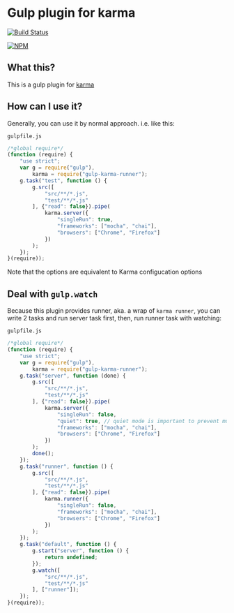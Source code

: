 # Gulp plugin for karma

[![Build Status](https://travis-ci.org/Forumouth/gulp-karma-runner.svg?branch=master)](https://travis-ci.org/Forumouth/gulp-karma-runner)

[![NPM](https://nodei.co/npm/gulp-karma-runner.png?downloads=true&downloadRank=true&stars=true)](https://nodei.co/npm/gulp-karma-runner/)

## What this?
This is a gulp plugin for [karma](http://karma-runner.github.io/)

## How can I use it?
Generally, you can use it by normal approach. i.e. like this:

`gulpfile.js`
```javascript
/*global require*/
(function (require) {
    "use strict";
    var g = require("gulp"),
        karma = require("gulp-karma-runner");
    g.task("test", function () {
        g.src([
            "src/**/*.js",
            "test/**/*.js"
        ], {"read": false}).pipe(
            karma.server({
                "singleRun": true,
                "frameworks": ["mocha", "chai"],
                "browsers": ["Chrome", "Firefox"]
            })
        );
    });
}(require));
```
Note that the options are equivalent to Karma configucation options

## Deal with `gulp.watch`
Because this plugin provides runner, aka. a wrap of `karma runner`,
you can write 2 tasks and run server task first, then, run runner task with
watching:

`gulpfile.js`
```javascript
/*global require*/
(function (require) {
    "use strict";
    var g = require("gulp"),
        karma = require("gulp-karma-runner");
    g.task("server", function (done) {
        g.src([
            "src/**/*.js",
            "test/**/*.js"
        ], {"read": false}).pipe(
            karma.server({
                "singleRun": false,
                "quiet": true, // quiet mode is important to prevent multiple output
                "frameworks": ["mocha", "chai"],
                "browsers": ["Chrome", "Firefox"]
            })
        );
        done();
    });
    g.task("runner", function () {
        g.src([
            "src/**/*.js",
            "test/**/*.js"
        ], {"read": false}).pipe(
            karma.runner({
                "singleRun": false,
                "frameworks": ["mocha", "chai"],
                "browsers": ["Chrome", "Firefox"]
            })
        );
    });
    g.task("default", function () {
        g.start("server", function () {
            return undefined;
        });
        g.watch([
            "src/**/*.js",
            "test/**/*.js"
        ], ["runner"]);
    });
}(require));
```
